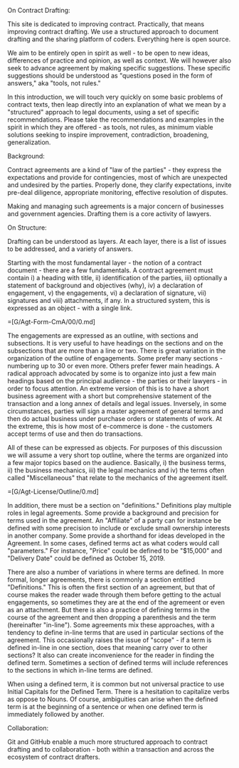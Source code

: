On Contract Drafting:

This site is dedicated to improving contract.  Practically, that means improving contract drafting.  We use a structured approach to document drafting and the sharing platform of coders. Everything here is open source.

We aim to be entirely open in spirit as well - to be open to new ideas, differences of practice and opinion, as well as context.  We will however also seek to advance agreement by making specific suggestions.  These specific suggestions should be understood as "questions posed in the form of answers," aka "tools, not rules."

In this introduction, we will touch very quickly on some basic problems of contract texts, then leap directly into an explanation of what we mean by a "structured" approach to legal documents, using a set of specific recommendations.  Please take the recommendations and examples in the spirit in which they are offered - as tools, not rules, as minimum viable solutions seeking to inspire improvement, contradiction, broadening, generalization.


Background:

Contract agreements are a kind of "law of the parties" - they express the expectations and provide for contingencies, most of which are unexpected and undesired by the parties.  Properly done, they clarify expectations, invite pre-deal diligence, appropriate monitoring, effective resolution of disputes.

Making and managing such agreements is a major concern of businesses and government agencies.  Drafting them is a core activity of lawyers. 


On Structure:

Drafting can be understood as layers.  At each layer, there is a list of issues to be addressed, and a variety of answers.

Starting with the most fundamental layer - the notion of a contract document - there are a few fundamentals.  A contract agreement must contain i) a heading with title, ii) identification of the parties, iii) optionally a statement of background and objectives (why), iv) a declaration of engagement, v) the engagements, vi) a declaration of signature, vii) signatures and viii) attachments, if any.  In a structured system, this is expressed as an object - with a single link.

=[G/Agt-Form-CmA/00/0.md]

The engagements are expressed as an outline, with sections and subsections.  It is very useful to have headings on the sections and on the subsections that are more than a line or two.  There is great variation in the organization of the outline of engagements.  Some prefer many sections - numbering up to 30 or even more.  Others prefer fewer main headings.  A radical approach advocated by some is to organize into just a few main headings based on the principal audience - the parties or their lawyers - in order to focus attention.  An extreme version of this is to have a short business agreement with a short but comprehensive statement of the transaction and a long annex of details and legal issues.  Inversely, in some circumstances, parties will sign a master agreement of general terms and then do actual business under purchase orders or statements of work.  At the extreme, this is how most of e-commerce is done - the customers accept terms of use and then do transactions.

All of these can be expressed as objects.  For purposes of this discussion we will assume a very short top outline, where the terms are organized into a few major topics based on the audience.  Basically, i) the business terms, ii) the business mechanics, iii) the legal mechanics and iv) the terms often called "Miscellaneous" that relate to the mechanics of the agreement itself.

=[G/Agt-License/Outline/0.md]

In addition, there must be a section on "definitions."   Definitions play multiple roles in legal agreements.  Some provide a background and precision for terms used in the agreement.  An "Affiliate" of a party can for instance be defined with some precision to include or exclude small ownership interests in another company.  Some provide a shorthand for ideas developed in the Agreement.  In some cases, defined terms act as what coders would call "parameters."  For instance, "Price" could be defined to be "$15,000" and "Delivery Date" could be defined as October 15, 2019.

There are also a number of variations in where terms are defined.  In more formal, longer agreements, there is commonly a section entitled "Definitions."  This is often the first section of an agreement, but that of course makes the reader wade through them before getting to the actual engagements, so sometimes they are at the end of the agremeent or even as an attachment. But there is also a practice of defining terms in the course of the agreement and then dropping a parenthesis and the term  (hereinafter "in-line").  Some agreements mix these approaches, with a tendency to define in-line terms that are used in particular sections of the agreement.  This occasionally raises the issue of "scope" - if a term is defined in-line in one section, does that meaning carry over to other sections?  It also can create inconvenience for the reader in finding the defined term.  Sometimes a section of defined terms will include references to the sections in which in-line terms are defined.

When using a defined term, it is common but not universal practice to use Initial Capitals for the Defined Term.  There is a hesitation to capitalize verbs as oppose to Nouns.  Of course, ambiguities can arise when the defined term is at the beginning of a sentence or when one defined term is immediately followed by another.




Collaboration:

Git and GitHub enable a much more structured approach to contract drafting and to collaboration - both within a transaction and across the ecosystem of contract drafters.
